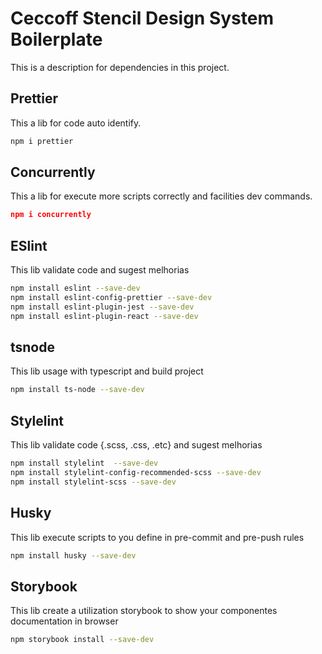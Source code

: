# Ceccoff Stencil Design System Boilerplate

This is a description for dependencies in this project.

## Prettier

This a lib for code auto identify.

```bash
npm i prettier
```

## Concurrently

This a lib for execute more scripts correctly and facilities dev commands.

```json
npm i concurrently
```

## ESlint

This lib validate code and sugest melhorias

```bash
npm install eslint --save-dev
npm install eslint-config-prettier --save-dev
npm install eslint-plugin-jest --save-dev
npm install eslint-plugin-react --save-dev
```

## tsnode

This lib usage with typescript and build project

```bash
npm install ts-node --save-dev
```

## Stylelint

This lib validate code {.scss, .css, .etc} and sugest melhorias

```bash
npm install stylelint  --save-dev
npm install stylelint-config-recommended-scss --save-dev
npm install stylelint-scss --save-dev
```

## Husky

This lib execute scripts to you define in pre-commit and pre-push rules

```bash
npm install husky --save-dev
```

## Storybook

This lib create a utilization storybook to show your componentes documentation in browser

```bash
npm storybook install --save-dev
```
